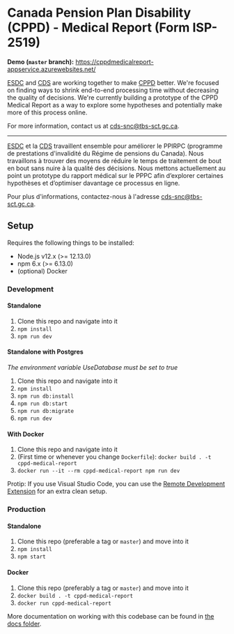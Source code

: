 # Canada Pension Plan Disability (CPPD) - Medical Report (Form ISP-2519)

**Demo (`master` branch):** https://cppdmedicalreport-appservice.azurewebsites.net/

[ESDC](https://www.canada.ca/en/employment-social-development.html) and [CDS](https://digital.canada.ca) are working together to make [CPPD](https://www.canada.ca/en/services/benefits/publicpensions/cpp/cpp-disability-benefit.html) better. We're focused on finding ways to shrink end-to-end processing time without decreasing the quality of decisions. We're currently building a prototype of the CPPD Medical Report as a way to explore some hypotheses and potentially make more of this process online.

For more information, contact us at [cds-snc@tbs-sct.gc.ca](mailto:cds-snc@tbs-sct.gc.ca).

--- 

[ESDC](https://www.canada.ca/en/employment-social-development.html) et la [CDS](https://digital.canada.ca) travaillent ensemble pour améliorer le PPIRPC (programme de prestations d'invalidité du Régime de pensions du Canada). Nous travaillons à trouver des moyens de réduire le temps de traitement de bout en bout sans nuire à la qualité des décisions. Nous mettons actuellement au point un prototype du rapport médical sur le PPPC afin d’explorer certaines hypothèses et d’optimiser davantage ce processus en ligne.

Pour plus d'informations, contactez-nous à l'adresse [cds-snc@tbs-sct.gc.ca](mailto:cds-snc@tbs-sct.gc.ca).

## Setup

Requires the following things to be installed:

- Node.js v12.x (>= 12.13.0)
- npm 6.x (>= 6.13.0)
- (optional) Docker

### Development

#### Standalone

1. Clone this repo and navigate into it
1. `npm install`
1. `npm run dev`

#### Standalone with Postgres
*The environment variable UseDatabase must be set to true*

1. Clone this repo and navigate into it
1. `npm install`
1. `npm run db:install`
1. `npm run db:start`
1. `npm run db:migrate`
1. `npm run dev`

#### With Docker

1. Clone this repo and navigate into it
1. (First time or whenever you change `Dockerfile`): `docker build . -t cppd-medical-report`
1. `docker run --it --rm cppd-medical-report npm run dev`

Protip: If you use Visual Studio Code, you can use the [Remote Development Extension](https://code.visualstudio.com/blogs/2019/05/02/remote-development) for an extra clean setup.

### Production

#### Standalone

1. Clone this repo (preferable a tag or `master`) and move into it
1. `npm install`
1. `npm start`

#### Docker

1. Clone this repo (preferably a tag or `master`) and move into it
1. `docker build . -t cppd-medical-report`
1. `docker run cppd-medical-report`

More documentation on working with this codebase can be found in [the docs folder](docs).
